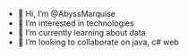 - 👋 Hi, I’m @AbyssMarquise
- 👀 I’m interested in technologies
- 🌱 I’m currently learning about data
- 💞️ I’m looking to collaborate on java, c# web 

<!---
AbyssMarquise/AbyssMarquise is a ✨ special ✨ repository because its `README.md` (this file) appears on your GitHub profile.
You can click the Preview link to take a look at your changes.
--->
